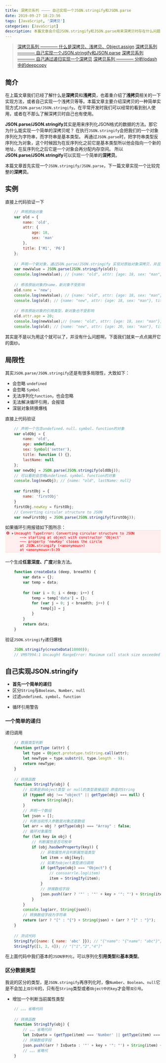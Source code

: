 ```yaml
---
title: 深拷贝系列 ———— 自己实现一个JSON.stringify和JSON.parse
date: 2019-09-27 18:23:56
tags: [JavaScript, '深拷贝']
categories: [JavaScript]
description: 本篇文章会介绍JSON.stringify和JSON.parse用来深拷贝时存在什么问题，并且自己手动实现一个。
---
```


> [深拷贝系列 ———— 什么是深拷贝、浅拷贝、Object.assign](/blog/es6/es6-assign.html)
> [深拷贝系列 ———— 自己实现一个JSON.stringify和JSON.parse](/blog/javascript/javascript-paser-stringify.html)
> [深拷贝系列 ———— 自己通过递归实现一个深拷贝](/blog/javascript/javascript-deepcopy.html)
> [深拷贝系列 ———— 分析lodash中的deepcopy](/blog/javascript/javascript-loadsh-deepcopy.html)

## 简介

在上篇文章我们已经了解什么是**深拷贝**和**浅拷贝**，也着重介绍了**浅拷贝**相关的一下实现方法，或者自己实现一个浅拷贝等等。本篇文章主要介绍深拷贝的一种简单实现方式`JSON.parse/JSON.stringify`。在平常开发时我们可以经常的看到别人使用，或者在不那么了解深拷贝时自己也有使用。

**JSON.parse/JSON.stringify**其实是用来序列化JSON格式的数据的方法。那它为什么能实现一个简单的深拷贝呢？
在执行`JSON.stringify`会把我们的一个对象序列化为字符串，而字符串是基本类型。
再通过`JSON.parse`时，把字符串类型反序列化为对象，这个时候因为在反序列化之前它是基本类型所以他会指向一个新的地址，在反序列化之后它是一个对象会再分配内存空间。
所以**JSON.parse/JSON.stringify**可以实现一个简单的**深拷贝**。

本篇文章首先实现一个`JSON.stringify/JSON.parse`，下一篇文章实现一个比较完整的**深拷贝**。

## 实例

直接上代码验证一下

```js
    // 声明原始对象
    var old = {
        name: 'old',
        attr: {
            age: 18,
            sex: 'man'
        },
        title: ['M1', 'P6']
    };

    // 声明一个新对象，通过SON.parse/JSON.stringify 实现对原始对象深拷贝，并且赋值给新对象
    var newValue = JSON.parse(JSON.stringify(old));
    console.log(newValue); // {name: "old", attr: {age: 18, sex: "man"}, title: [['M1', 'P6']]}

    // 修改原始对象的name，新对象不受影响
    old.name = 'new';
    console.log(newValue); // {name: "old", attr: {age: 18, sex: "man"}, title: [['M1', 'P6']]}
    console.log(old); // {name: "new", attr: {age: 18, sex: "man"}, title: [['M1', 'P6']]}

    // 修改原始对象的引用类型，新对象也不受影响
    old.attr.age = 20;
    console.log(newValue);// {name: "old", attr: {age: 18, sex: "man"}, title: [['M1', 'P6']]}
    console.log(old); // {name: "new", attr: {age: 20, sex: "man"}, title: [['M1', 'P6']]}
```

其实是不是以为用这个就可以了，并没有什么问题啊，下面我们就来一点点揭开它的面纱。

## 局限性

其实`JSON.parse/JSON.stringify`还是有很多局限性，大致如下：

- 会忽略 `undefined`
- 会忽略 `Symbol`
- 无法序列化`function`，也会忽略
- 无法解决循环引用，会报错
- 深层对象转换爆栈

直接上代码验证

```js
    // 声明一个包含undefined、null、symbol、function的对象
    var oldObj = {
        name: 'old',
        age: undefined,
        sex: Symbol('setter'),
        title: function () {},
        lastName: null
    };
    var newObj = JSON.parse(JSON.stringify(oldObj));
    // 可以看到会忽略undefined、symbol、function的对象
    console.log(newObj); // {name: "old", lastName: null}

    var firstObj = {
        name: 'firstObj'
    }
    firstObj.newKey = firstObj;
    // Converting circular structure to JSON
    var newFirstObj = JSON.parse(JSON.stringify(firstObj));
```

如果循环引用报错如下图所示：
![JSON.parse/JSON.stringify](../../images/es/es-assign-1-4.png)

一个生成**任意深度、广度**对象方法。

```js
    function createData (deep, breadth) {
        var data = {};
        var temp = data;

        for (var i = 0; i < deep; i++) {
            temp = temp['data'] = {};
            for (var j = 0; j < breadth; j++) {
                temp[j] = j
            }
        }
        return data;
    }
```

验证`JSON.stringify`递归爆栈

```js
    JSON.stringify(createData(10000));
    // VM97994:1 Uncaught RangeError: Maximum call stack size exceeded
```

## 自己实现JSON.stringify

- **首先一个简单的递归**
- 区分`String`与`Boolean`、`Number`、`null`
- 过滤`undefined`、`symbol`、`function`
<!-- - 递归爆栈提示 -->
- 循环引用警告

### 一个简单的递归

递归调用

```js
    // 数据类型判断
    function getType (attr) {
        let type = Object.prototype.toString.call(attr);
        let newType = type.substr(8, type.length - 9);
        return newType;
    }

    // 转换函数
    function StringIfy(obj) {
        // 如果是非object类型 or null的类型直接返回 原值的String
        if (typeof obj !== "object" || getType(obj) === null) {
            return String(obj);
        }
        // 声明一个数组
        let json = [];
        // 判断当前传入参数是对象还是数组
        let arr = obj ? getType(obj) === "Array" : false;
        // 循环对象属性
        for (let key in obj) {
            // 判断属性是否可枚举
            if (obj.hasOwnProperty(key)) {
                // 获取属性并且判断属性值类型
                let item = obj[key];
                // 如果为object类型递归调用
                if (getType(obj) === "Object") {
                    // consoarrle.log(item)
                    item = StringIfy(item);
                }
                // 拼接数组字段
                json.push((arr ? '"' : '"' + key + '": "') + String(item) + '"');
            }
        }
        console.log(arr, String(json));
        // 转换数组字段为字符串
        return (arr ? "[" : "{") + String(json) + (arr ? "]" : "}");
    }

    // 测试代码
    StringIfy({name: { name: 'abc' }}); // "{"name": "{"name": "abc"}"}"
    StringIfy([1, 2, 4]); // "["1","2","4"]"
```

在上面代码中我们基本的`JSON序列化`，可以序列化**引用类型**和**基本类型**。

### 区分数据类型

我说的区分的类型，是`JSON.stringify`再序列化时，像`Number`、`Boolean`、`null`它是不会加上`双引号`的，只有在`String`类型或者`Object中的key`才会带`双引号`。

- 增加一个判断当前属性类型

```js
    // 。。。省略代码

    // 转换函数
    function StringIfy(obj) {
        // 。。。省略代码
        let IsQueto = (getType(item) === 'Number' || getType(item) === 'Boolean' || getType(item) === 'Null') ? '' : '"';
        // 拼接数组字段
        json.push((arr ? IsQueto : '"' + key + '": "') + String(item) + IsQueto);
        // 。。。省略代
    }
```